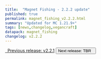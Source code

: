 ```yaml
---
title:  "Magnet Fishing - 2.2.2 update"
published: true
permalink: magnet_fishing_v2.2.2.html
summary: "Updated for MC 1.21.9+"
tags: [news,changelog,vegancraft]
datapack: magnet_fishing
changelog: v2.2.2
---
```


<div class="btn-group">
    <a href="magnet_fishing_v2.2.1.html" role="button" class="btn btn-primary"><i class="fa fa-caret-left"></i>&nbsp; Previous release: v2.2.1</a>
    <button role="button" class="btn btn-default disabled">Next release: TBR &nbsp;<i class="fa fa-caret-right"></i> </button>
</div>